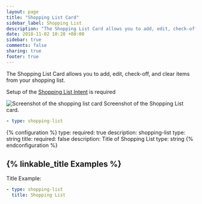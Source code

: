 ```yaml
---
layout: page
title: "Shopping List Card"
sidebar_label: Shopping List
description: "The Shopping List Card allows you to add, edit, check-off, and clear items from your shopping list"
date: 2018-11-02 10:28 +00:00
sidebar: true
comments: false
sharing: true
footer: true
---
```


The Shopping List Card allows you to add, edit, check-off, and clear items from your shopping list.

Setup of the [Shopping List Intent](/components/shopping_list/) is required

<p class='img'>
<img src='/images/lovelace/lovelace_shopping_list_card.gif' alt='Screenshot of the shopping list card'>
Screenshot of the Shopping List card.
</p>

```yaml
- type: shopping-list
```

{% configuration %}
type:
  required: true
  description: shopping-list
  type: string
title:
  required: false
  description: Title of Shopping List
  type: string
{% endconfiguration %}

## {% linkable_title Examples %}

Title Example:

```yaml
- type: shopping-list
  title: Shopping List
```

